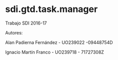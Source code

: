 # sdi.gtd.task.manager
Trabajo SDI 2016-17

Autores:

Alan Padierna Fernández - UO239022 -09448754D

Ignacio Martín Franco - UO239718 - 71727308Z
